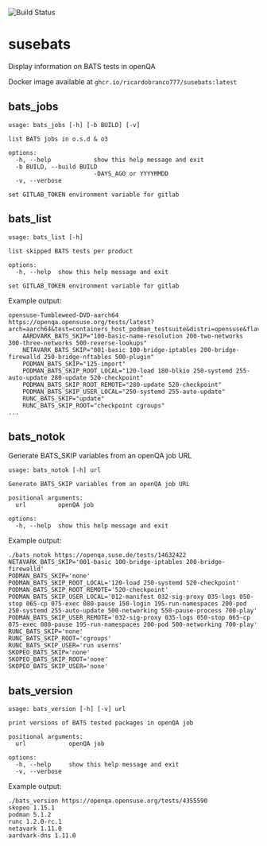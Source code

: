 ![Build Status](https://github.com/ricardobranco777/susebats/actions/workflows/ci.yml/badge.svg)

# susebats

Display information on BATS tests in openQA

Docker image available at `ghcr.io/ricardobranco777/susebats:latest`

## bats_jobs

```
usage: bats_jobs [-h] [-b BUILD] [-v]

list BATS jobs in o.s.d & o3

options:
  -h, --help            show this help message and exit
  -b BUILD, --build BUILD
                        -DAYS_AGO or YYYYMMDD
  -v, --verbose

set GITLAB_TOKEN environment variable for gitlab
```

## bats_list

```
usage: bats_list [-h]

list skipped BATS tests per product

options:
  -h, --help  show this help message and exit

set GITLAB_TOKEN environment variable for gitlab
```

Example output:

```
opensuse-Tumbleweed-DVD-aarch64     https://openqa.opensuse.org/tests/latest?arch=aarch64&test=containers_host_podman_testsuite&distri=opensuse&flavor=DVD&version=Tumbleweed
	AARDVARK_BATS_SKIP="100-basic-name-resolution 200-two-networks 300-three-networks 500-reverse-lookups"
	NETAVARK_BATS_SKIP="001-basic 100-bridge-iptables 200-bridge-firewalld 250-bridge-nftables 500-plugin"
	PODMAN_BATS_SKIP="125-import"
	PODMAN_BATS_SKIP_ROOT_LOCAL="120-load 180-blkio 250-systemd 255-auto-update 280-update 520-checkpoint"
	PODMAN_BATS_SKIP_ROOT_REMOTE="280-update 520-checkpoint"
	PODMAN_BATS_SKIP_USER_LOCAL="250-systemd 255-auto-update"
	RUNC_BATS_SKIP="update"
	RUNC_BATS_SKIP_ROOT="checkpoint cgroups"
...
```

## bats_notok

Generate BATS_SKIP variables from an openQA job URL

```
usage: bats_notok [-h] url

Generate BATS_SKIP variables from an openQA job URL

positional arguments:
  url         openQA job

options:
  -h, --help  show this help message and exit
```

Example output:

```
./bats_notok https://openqa.suse.de/tests/14632422
NETAVARK_BATS_SKIP='001-basic 100-bridge-iptables 200-bridge-firewalld'
PODMAN_BATS_SKIP='none'
PODMAN_BATS_SKIP_ROOT_LOCAL='120-load 250-systemd 520-checkpoint'
PODMAN_BATS_SKIP_ROOT_REMOTE='520-checkpoint'
PODMAN_BATS_SKIP_USER_LOCAL='012-manifest 032-sig-proxy 035-logs 050-stop 065-cp 075-exec 080-pause 150-login 195-run-namespaces 200-pod 250-systemd 255-auto-update 500-networking 550-pause-process 700-play'
PODMAN_BATS_SKIP_USER_REMOTE='032-sig-proxy 035-logs 050-stop 065-cp 075-exec 080-pause 195-run-namespaces 200-pod 500-networking 700-play'
RUNC_BATS_SKIP='none'
RUNC_BATS_SKIP_ROOT='cgroups'
RUNC_BATS_SKIP_USER='run userns'
SKOPEO_BATS_SKIP='none'
SKOPEO_BATS_SKIP_ROOT='none'
SKOPEO_BATS_SKIP_USER='none'
```

## bats_version

```
usage: bats_version [-h] [-v] url

print versions of BATS tested packages in openQA job

positional arguments:
  url            openQA job

options:
  -h, --help     show this help message and exit
  -v, --verbose
```

Example output:

```
./bats_version https://openqa.opensuse.org/tests/4355590
skopeo 1.15.1
podman 5.1.2
runc 1.2.0-rc.1
netavark 1.11.0
aardvark-dns 1.11.0
```
